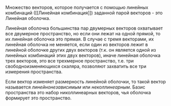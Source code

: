 Множество векторов, которое получается с помощью линейных комбинаций ([[Линейная комбинация]]) заданной парой векторов - это Линейная оболочка.

Линейная оболочка большинства пар двумерных векторов охватывает все двумерное пространство, но если они лежат на одной прямой, то их линейная оболочка это прямая.
В случае с тремя векторами, их линейная оболочка не меняется, если один из векторов лежит в линейной оболочке других двух векторов (т.к. он является одной из линейных комбинаций этих двух векторов), иначе линейная оболочка трех векторов, это все трехмерное пространство, т.е. три свободноизменяющихся скаляра, позволяют захватить все три измерения пространства.

Если вектор изменяет размерность линейной оболочки, то такой вектор называется *линейнонезависимым* или *неколлинеарным*.
Базис пространства это набор николлинеарных векторов, чья оболочка формирует это пространство.